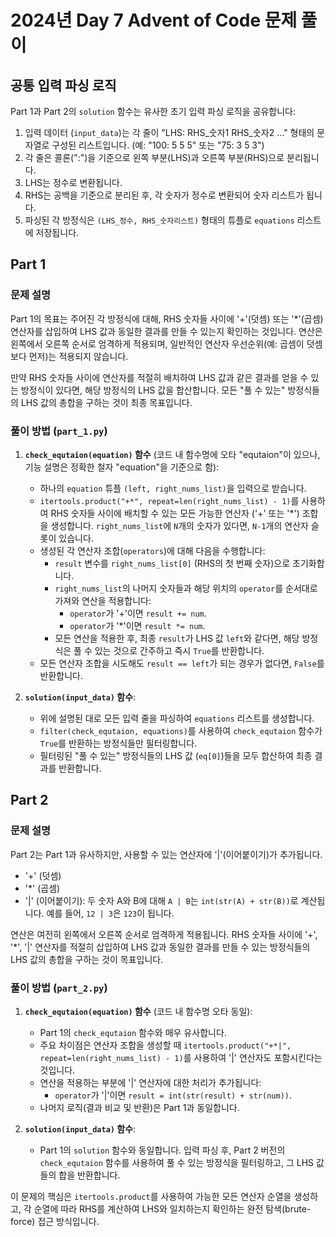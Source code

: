 # 2024년 Day 7 Advent of Code 문제 풀이

## 공통 입력 파싱 로직

Part 1과 Part 2의 `solution` 함수는 유사한 초기 입력 파싱 로직을 공유합니다:

1.  입력 데이터 (`input_data`)는 각 줄이 "LHS: RHS_숫자1 RHS_숫자2 ..." 형태의 문자열로 구성된 리스트입니다.
    (예: "100: 5 5 5" 또는 "75: 3 5 3")
2.  각 줄은 콜론(":")을 기준으로 왼쪽 부분(LHS)과 오른쪽 부분(RHS)으로 분리됩니다.
3.  LHS는 정수로 변환됩니다.
4.  RHS는 공백을 기준으로 분리된 후, 각 숫자가 정수로 변환되어 숫자 리스트가 됩니다.
5.  파싱된 각 방정식은 `(LHS_정수, RHS_숫자리스트)` 형태의 튜플로 `equations` 리스트에 저장됩니다.

## Part 1

### 문제 설명

Part 1의 목표는 주어진 각 방정식에 대해, RHS 숫자들 사이에 '+'(덧셈) 또는 '*'(곱셈) 연산자를 삽입하여 LHS 값과 동일한 결과를 만들 수 있는지 확인하는 것입니다. 연산은 왼쪽에서 오른쪽 순서로 엄격하게 적용되며, 일반적인 연산자 우선순위(예: 곱셈이 덧셈보다 먼저)는 적용되지 않습니다.

만약 RHS 숫자들 사이에 연산자를 적절히 배치하여 LHS 값과 같은 결과를 얻을 수 있는 방정식이 있다면, 해당 방정식의 LHS 값을 합산합니다. 모든 "풀 수 있는" 방정식들의 LHS 값의 총합을 구하는 것이 최종 목표입니다.

### 풀이 방법 (`part_1.py`)

1.  **`check_equtaion(equation)` 함수** (코드 내 함수명에 오타 "equtaion"이 있으나, 기능 설명은 정확한 철자 "equation"을 기준으로 함):
    *   하나의 `equation` 튜플 `(left, right_nums_list)`을 입력으로 받습니다.
    *   `itertools.product("+*", repeat=len(right_nums_list) - 1)`를 사용하여 RHS 숫자들 사이에 배치할 수 있는 모든 가능한 연산자 ('+' 또는 '*') 조합을 생성합니다. `right_nums_list`에 `N`개의 숫자가 있다면, `N-1`개의 연산자 슬롯이 있습니다.
    *   생성된 각 연산자 조합(`operators`)에 대해 다음을 수행합니다:
        *   `result` 변수를 `right_nums_list[0]` (RHS의 첫 번째 숫자)으로 초기화합니다.
        *   `right_nums_list`의 나머지 숫자들과 해당 위치의 `operator`를 순서대로 가져와 연산을 적용합니다:
            *   `operator`가 '+'이면 `result += num`.
            *   `operator`가 '*'이면 `result *= num`.
        *   모든 연산을 적용한 후, 최종 `result`가 LHS 값 `left`와 같다면, 해당 방정식은 풀 수 있는 것으로 간주하고 즉시 `True`를 반환합니다.
    *   모든 연산자 조합을 시도해도 `result == left`가 되는 경우가 없다면, `False`를 반환합니다.

2.  **`solution(input_data)` 함수**:
    *   위에 설명된 대로 모든 입력 줄을 파싱하여 `equations` 리스트를 생성합니다.
    *   `filter(check_equtaion, equations)`를 사용하여 `check_equtaion` 함수가 `True`를 반환하는 방정식들만 필터링합니다.
    *   필터링된 "풀 수 있는" 방정식들의 LHS 값 (`eq[0]`)들을 모두 합산하여 최종 결과를 반환합니다.

## Part 2

### 문제 설명

Part 2는 Part 1과 유사하지만, 사용할 수 있는 연산자에 '|'(이어붙이기)가 추가됩니다.
*   '+' (덧셈)
*   '*' (곱셈)
*   '|' (이어붙이기): 두 숫자 A와 B에 대해 `A | B`는 `int(str(A) + str(B))`로 계산됩니다. 예를 들어, `12 | 3`은 `123`이 됩니다.

연산은 여전히 왼쪽에서 오른쪽 순서로 엄격하게 적용됩니다. RHS 숫자들 사이에 '+', '*', '|' 연산자를 적절히 삽입하여 LHS 값과 동일한 결과를 만들 수 있는 방정식들의 LHS 값의 총합을 구하는 것이 목표입니다.

### 풀이 방법 (`part_2.py`)

1.  **`check_equtaion(equation)` 함수** (코드 내 함수명 오타 동일):
    *   Part 1의 `check_equtaion` 함수와 매우 유사합니다.
    *   주요 차이점은 연산자 조합을 생성할 때 `itertools.product("+*|", repeat=len(right_nums_list) - 1)`를 사용하여 '|' 연산자도 포함시킨다는 것입니다.
    *   연산을 적용하는 부분에 '|' 연산자에 대한 처리가 추가됩니다:
        *   `operator`가 '|'이면 `result = int(str(result) + str(num))`.
    *   나머지 로직(결과 비교 및 반환)은 Part 1과 동일합니다.

2.  **`solution(input_data)` 함수**:
    *   Part 1의 `solution` 함수와 동일합니다. 입력 파싱 후, Part 2 버전의 `check_equtaion` 함수를 사용하여 풀 수 있는 방정식을 필터링하고, 그 LHS 값들의 합을 반환합니다.

이 문제의 핵심은 `itertools.product`를 사용하여 가능한 모든 연산자 순열을 생성하고, 각 순열에 따라 RHS를 계산하여 LHS와 일치하는지 확인하는 완전 탐색(brute-force) 접근 방식입니다.